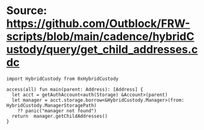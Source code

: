 # Source: https://github.com/Outblock/FRW-scripts/blob/main/cadence/hybridCustody/query/get_child_addresses.cdc

```
import HybridCustody from 0xHybridCustody

access(all) fun main(parent: Address): [Address] {
  let acct = getAuthAccount<auth(Storage) &Account>(parent)
  let manager = acct.storage.borrow<&HybridCustody.Manager>(from: HybridCustody.ManagerStoragePath)
    ?? panic("manager not found")
  return  manager.getChildAddresses()
}
```